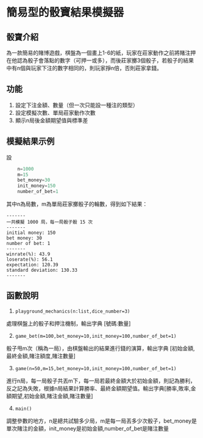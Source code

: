 # 簡易型的骰寶結果模擬器

## 骰寶介紹
為一款簡易的賭博遊戲，棋盤為一個畫上1-6的紙，玩家在莊家動作之前將賭注押在他認為骰子會落點的數字（可押一或多），而後莊家擲3個骰子，若骰子的結果中有n個與玩家下注的數字相同的，則玩家掙n倍，否則莊家拿錢。

## 功能
1. 設定下注金額、數量（但一次只能設一種注的類型）
2. 設定模擬次數、單局莊家動作次數
3. 顯示n局後金額期望值與標準差

## 模擬結果示例
設
```Python
    n=1000
    m=15
    bet_money=30
    init_money=150
    number_of_bet=1
```
其中n為局數，m為單局莊家擲骰子的輪數，得到如下結果：
```
-------
一共模擬 1000 局，每一局骰子骰 15 次
-------
initial money: 150
bet money: 30
number of bet: 1
-------
winrate(%): 43.9
loserate(%): 56.1
expectation: 120.39
standard deviation: 130.33
-------
```

## 函數說明
1. `playground_mechanics(n:list,dice_number=3)`

處理棋盤上的骰子和押注機制，輸出字典 [號碼:數量] 

2. `game_bet(m=100,bet_money=10,init_money=100,number_of_bet=1)`

骰子甩m次（稱為一局），由棋盤輸出的結果進行錢的演算，輸出字典 [初始金額,最終金額,賭注額度,賭注數量]

3. `game(n=50,m=15,bet_money=10,init_money=100,number_of_bet=1)`

進行n局，每一局骰子共丟m下，每一局若最終金額大於初始金額，則記為勝利，反之記為失敗，根據n局結果計算勝率、最終金額期望值。輸出字典[勝率,敗率,金額期望,初始金額,賭注金額,賭注數量]

4. `main()`

調整參數的地方，n是總共試驗多少局，m是每一局丟多少次骰子，bet_money是單次賭注的金額，init_money是初始金額,number_of_bet是賭注數量

